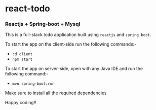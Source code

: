 # react-todo

### Reactjs + Spring-boot + Mysql

This is a full-stack todo application built using `reactjs` and `spring boot`.

To start the app on the client-side run the following commands:-
  - `cd client`
  - `npm start`
  
  
To start the app on server-side, open with any Java IDE and run the following command:-
  - `mvn spring-boot:run`
  

Make sure to install all the required [dependencies](https://github.com/Yaswanth820/react-todo/blob/main/dependencies.txt)


Happy coding!!
